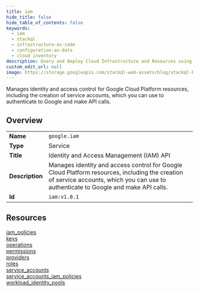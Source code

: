 ```yaml
---
title: iam
hide_title: false
hide_table_of_contents: false
keywords:
  - iam
  - stackql
  - infrastructure-as-code
  - configuration-as-data
  - cloud inventory
description: Query and Deploy Cloud Infrastructure and Resources using SQL
custom_edit_url: null
image: https://storage.googleapis.com/stackql-web-assets/blog/stackql-blog-post-featured-image.png
---
```

Manages identity and access control for Google Cloud Platform resources, including the creation of service accounts, which you can use to authenticate to Google and make API calls.   
    

## Overview
<table><tbody>
<tr><td><b>Name</b></td><td><code>google.iam</code></td></tr>
<tr><td><b>Type</b></td><td>Service</td></tr>
<tr><td><b>Title</b></td><td>Identity and Access Management (IAM) API</td></tr>
<tr><td><b>Description</b></td><td>Manages identity and access control for Google Cloud Platform resources, including the creation of service accounts, which you can use to authenticate to Google and make API calls. </td></tr>
<tr><td><b>Id</b></td><td><code>iam:v1.0.1</code></td></tr>
</tbody></table>

## Resources
<div class="row">
<div class="providerDocColumn">
<a href="/providers/google/iam/iam_policies/">iam_policies</a><br />
<a href="/providers/google/iam/keys/">keys</a><br />
<a href="/providers/google/iam/operations/">operations</a><br />
<a href="/providers/google/iam/permissions/">permissions</a><br />
<a href="/providers/google/iam/providers/">providers</a><br />
</div>
<div class="providerDocColumn">
<a href="/providers/google/iam/roles/">roles</a><br />
<a href="/providers/google/iam/service_accounts/">service_accounts</a><br />
<a href="/providers/google/iam/service_accounts_iam_policies/">service_accounts_iam_policies</a><br />
<a href="/providers/google/iam/workload_identity_pools/">workload_identity_pools</a><br />
</div>
</div>
